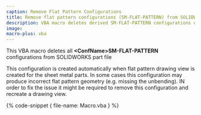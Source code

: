 ```yaml
---
caption: Remove Flat Pattern Configurations
title: Remove flat pattern configurations (SM-FLAT-PATTERN) from SOLIDWORKS parts
description: VBA macro deletes derived SM-FLAT-PATTERN configurations of the sheet metal SOLIDWORKS parts using SOLIDWORKS API
image: 
macro-plus: vba
---
```


This VBA macro deletes all **\<ConfName\>SM-FLAT-PATTERN** configurations from SOLIDWORKS part file

This configuration is created automatically when flat pattern drawing view is created for the sheet metal parts. In some cases this configuration may produce incorrect flat pattern geometry (e.g. missing the unbending). IN order to fix the issue it might be required to remove this configuration and recreate a drawing view.

{% code-snippet { file-name: Macro.vba } %}